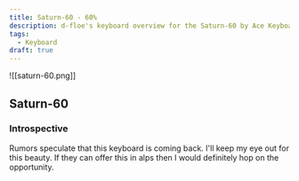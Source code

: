 ```yaml
---
title: Saturn-60 - 60%
description: d-floe's keyboard overview for the Saturn-60 by Ace Keyboard Co.
tags:
  - Keyboard
draft: true
---
```


![[saturn-60.png]]

## Saturn-60

### Introspective

Rumors speculate that this keyboard is coming back. I'll keep my eye out for this beauty. If they can offer this in alps then I would definitely hop on the opportunity.

